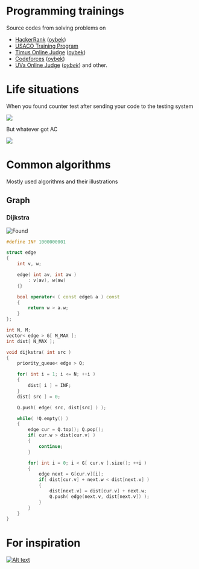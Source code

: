# Programming trainings

Source codes from solving problems on 
* [HackerRank][hackerrank] ([oybek][hackerrankme])
* [USACO Training Program][usaco]
* [Timus Online Judge][timus] ([oybek][timusme])
* [Codeforces][codeforces] ([oybek][codeforcesme])
* [UVa Online Judge][uva] ([_oybek_][uvame])
and other.

[timus]: <http://acm.timus.ru>
[timusme]: <http://acm.timus.ru/author.aspx?id=124580&sort=difficulty>
[usaco]: <http://train.usaco.org>
[uva]: <http://uva.online-judge.org>
[uvame]: <http://uhunt.felix-halim.net/id/289023>
[codeforces]: <http://codeforces.ru>
[codeforcesme]: <http://codeforces.com/profile/oybek>
[hackerrank]: <https://www.hackerrank.com>
[hackerrankme]: <https://www.hackerrank.com/oybekjon>

# Life situations
When you found counter test after sending your code to the testing system

![](https://media.giphy.com/media/uoYauVJj6anpC/giphy.gif)

But whatever got AC

![](https://media.giphy.com/media/fDzM81OYrNjJC/giphy.gif)


# Common algorithms
Mostly used algorithms and their illustrations
## Graph
### Dijkstra
![Found](https://upload.wikimedia.org/wikipedia/commons/5/57/Dijkstra_Animation.gif)
```cpp
#define INF 1000000001

struct edge
{
	int v, w;

	edge( int av, int aw )
		: v(av), w(aw)
	{}

	bool operator< ( const edge& a ) const
	{
		return w > a.w;
	}
};

int N, M;
vector< edge > G[ M_MAX ];
int dist[ N_MAX ];

void dijkstra( int src )
{
	priority_queue< edge > Q;

	for( int i = 1; i <= N; ++i )
	{
		dist[ i ] = INF;
	}
	dist[ src ] = 0;

	Q.push( edge( src, dist[src] ) );

	while( !Q.empty() )
	{
		edge cur = Q.top(); Q.pop();
		if( cur.w > dist[cur.v] )
		{
			continue;
		}

		for( int i = 0; i < G[ cur.v ].size(); ++i )
		{
			edge next = G[cur.v][i];
			if( dist[cur.v] + next.w < dist[next.v] )
			{
				dist[next.v] = dist[cur.v] + next.w;
				Q.push( edge(next.v, dist[next.v]) );
			}
		}
	}
}

```
# For inspiration

[![Alt text](http://www.letsbebrief.co.uk/letsbebrief-content/uploads/nike_take_it_to_the_next_level_535.jpg)](https://www.youtube.com/watch?v=lZA-57h64kE)
